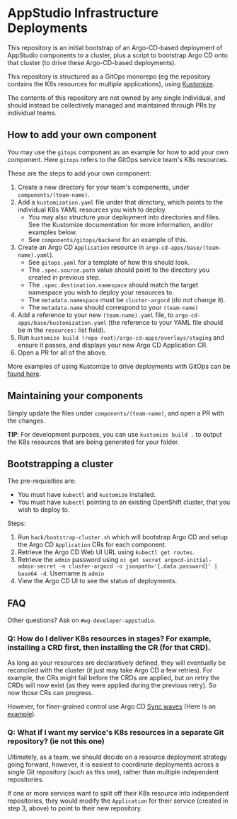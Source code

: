 
# AppStudio Infrastructure Deployments

This repository is an initial bootstrap of an Argo-CD-based deployment of AppStudio components to a cluster, plus a script to bootstrap Argo CD onto that cluster (to drive these Argo-CD-based deployments).

This repository is structured as a GitOps monorepo (eg the repository contains the K8s resources for *multiple* applications), using [Kustomize](https://kustomize.io/).

The contents of this repository are not owned by any single individual, and should instead be collectively managed and maintained through PRs by individual teams.

## How to add your own component

You may use the `gitops` component as an example for how to add your own component. Here `gitops` refers to the GitOps service team's K8s resources.

These are the steps to add your own component:
1) Create a new directory for your team's components, under `components/(team-name)`.
2) Add a `kustomization.yaml` file under that directory, which points to the individual K8s YAML resources you wish to deploy.
    - You may also structure your deployment into directories and files. See the Kustomize documentation for more information, and/or examples below.
    - See `components/gitops/backend` for an example of this.
3) Create an Argo CD `Application` resource in `argo-cd-apps/base/(team-name).yaml`). 
    - See `gitops.yaml` for a template of how this should look.
    - The `.spec.source.path` value should point to the directory you created in previous step.
    - The `.spec.destination.namespace` should match the target namespace you wish to deploy your resources to.
    - The `metadata.namespace` must be `cluster-argocd` (do not change it).
    - The `metadata.name` should correspond to your `(team-name)`
4) Add a reference to your new `(team-name).yaml` file, to `argo-cd-apps/base/kustomization.yaml` (the reference to your YAML file should be in the `resources:` list field).
5) Run `kustomize build (repo root)/argo-cd-apps/overlays/staging` and ensure it passes, and displays your new Argo CD Application CR.
6) Open a PR for all of the above.

More examples of using Kustomize to drive deployments with GitOps can be [found here](https://github.com/redhat-cop/gitops-catalog).

## Maintaining your components

Simply update the files under `components/(team-name)`, and open a PR with the changes. 

**TIP**: For development purposes, you can use `kustomize build .` to output the K8s resources that are being generated for your folder.

## Bootstrapping a cluster

The pre-requisities are:
- You must have `kubectl` and `kustomize` installed. 
- You must have `kubectl` pointing to an existing OpenShift cluster, that you wish to deploy to.

Steps:
1) Run `hack/bootstrap-cluster.sh` which will bootstrap Argo CD and setup the Argo CD `Application` CRs for each component.
2) Retrieve the Argo CD Web UI URL using `kubectl get routes`.
2) Retrieve the `admin` password using `oc get secret argocd-initial-admin-secret -n cluster-argocd -o jsonpath='{.data.password}' | base64 -d`. Username is `admin`
3) View the Argo CD UI to see the status of deployments.

## FAQ

Other questions? Ask on `#wg-developer-appstudio`.

### Q: How do I deliver K8s resources in stages? For example, installing a CRD first, then installing the CR (for that CRD).

As long as your resources are declaratively defined, they will eventually be reconciled with the cluster (it just may take Argo CD a few retries). For example, the CRs might fail before the CRDs are applied, but on retry the CRDs will now exist (as they were applied during the previous retry). So now those CRs can progress.

However, for finer-grained control use Argo CD [Sync waves](https://argoproj.github.io/argo-cd/user-guide/sync-waves/) (Here is an [example](https://github.com/argoproj/argocd-example-apps/tree/master/sync-waves)).


### Q: What if I want my service's K8s resources in a separate Git repository? (ie not this one)

Ultimately, as a team, we should decide on a resource deployment strategy going forward, however, it is easiest to coordinate deployments across a single Git repository (such as this one), rather than multiple independent repositories.

If one or more services want to split off their K8s resource into independent repositories, they would modify the `Application` for their service (created in step 3, above) to point to their new repository.


